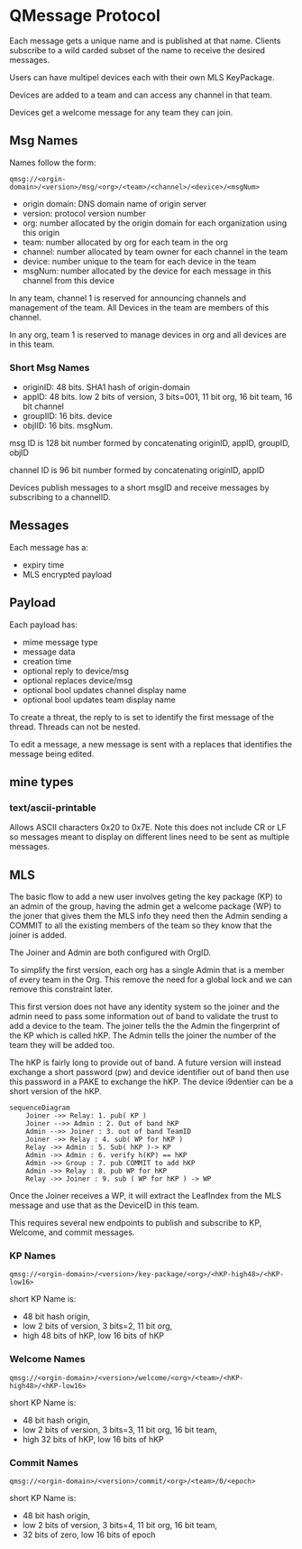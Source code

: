 # QMessage Protocol

Each message gets a unique name and is published at that name. Clients
subscribe to a wild carded subset of the name to receive the desired
messages.

Users can have multipel devices each with their own MLS KeyPackage.

Devices are added to a team and can access any channel in that team.

Devices get a welcome message for any team they can join.

## Msg Names

Names follow the form:

```
qmsg://<orgin-domain>/<version>/msg/<org>/<team>/<channel>/<device>/<msgNum>
```

* origin domain: DNS domain name of origin server
* version: protocol version number 
* org: number allocated by the origin domain for each organization using
  this origin
* team: number allocated by org for each team in the org 
* channel: number allocated by team owner for each channel in the team
* device: number unique to the team for each device in the team
* msgNum: number allocated by the device for each message in this
  channel from this device

In any team, channel 1 is reserved for announcing channels and
management of the team. All Devices in the team are members of this
channel. 

In any org, team 1 is reserved to manage devices in org and all devices
are in this team. 

### Short Msg Names

* originID: 48 bits.  SHA1 hash of origin-domain
* appID: 48 bits. low 2 bits of version, 3 bits=001, 11 bit org, 16 bit
  team, 16 bit channel
* groupIID: 16 bits. device 
* objIID: 16 bits. msgNum.

msg ID is 128 bit number formed by concatenating originID, appID,
groupID, objID

channel ID is 96 bit number formed by  concatenating originID, appID

Devices publish messages to a short msgID and receive messages by
subscribing to a channelID. 

## Messages

Each message has a:
* expiry time 
* MLS encrypted payload 

## Payload

Each payload has:
* mime message type
* message data
* creation time
* optional reply to device/msg
* optional replaces device/msg
* optional bool updates channel display name 
* optional bool updates team display name 

To create a threat, the reply to is set to identify the first message of
the thread. Threads can not be nested.

To edit a message, a new message is sent with a replaces that identifies
the message being edited.

## mine types

### text/ascii-printable

Allows ASCII characters 0x20 to 0x7E. Note this does not include CR or
LF so messages meant to display on different lines need to be sent as
multiple messages.


## MLS

The basic flow to add a new user involves geting the key package (KP) to
an admin of the group, having the admin get a welcome package (WP) to the
joner that gives them the MLS info they need then the Admin sending a
COMMIT to all the existing members of the team so they know that the
joiner is added.

The Joiner and Admin are both configured with OrgID. 

To simplify the first version, each org has a single Admin that is a
member of every team in the Org. This remove the need for a global lock
and we can remove this constraint later. 

This first version does not have any identity system so the joiner and
the admin need to pass some information out of band to validate the
trust to add a device to the team. The joiner tells the the Admin the
fingerprint of the KP which is called hKP. The Admin tells the joiner
the number of the team they will be added too.

The hKP is fairly long to provide out of band. A future version will
instead exchange a short password (pw) and device identifier out of band
then use this password in a PAKE to exchange the hKP. The device
i9dentier can be a short version of the hKP.

```mermaid
sequenceDiagram
    Joiner ->> Relay: 1. pub( KP )
    Joiner -->> Admin : 2. Out of band hKP
    Admin -->> Joiner : 3. out of band TeamID
    Joiner ->> Relay : 4. sub( WP for hKP )
    Relay ->> Admin : 5. Sub( hKP )-> KP
    Admin ->> Admin : 6. verify h(KP) == hKP
    Admin ->> Group : 7. pub COMMIT to add hKP
    Admin ->> Relay : 8. pub WP for hKP
    Relay ->> Joiner : 9. sub ( WP for hKP ) -> WP
```

Once the Joiner receives a WP, it will extract the LeafIndex from the
MLS message and use that as the DeviceID in this team.

This requires several new endpoints to publish and subscribe to KP,
Welcome, and commit messages. 


### KP Names
```
qmsg://<orgin-domain>/<version>/key-package/<org>/<hKP-high48>/<hKP-low16>
```

short KP Name is:
* 48 bit hash origin,
* low 2 bits of version, 3 bits=2, 11 bit org,
* high 48 bits of hKP,  low 16 bits of hKP
 


### Welcome Names
```
qmsg://<orgin-domain>/<version>/welcome/<org>/<team>/<hKP-high48>/<hKP-low16>
```


short KP Name is:
* 48 bit hash origin,
* low 2 bits of version, 3 bits=3, 11 bit org, 16 bit team,
* high 32 bits of hKP,  low 16 bits of hKP
 


### Commit Names

```
qmsg://<orgin-domain>/<version>/commit/<org>/<team>/0/<epoch>
```


short KP Name is:
* 48 bit hash origin,
* low 2 bits of version, 3 bits=4, 11 bit org, 16 bit team,
* 32 bits of zero,   low 16 bits of epoch 
 






